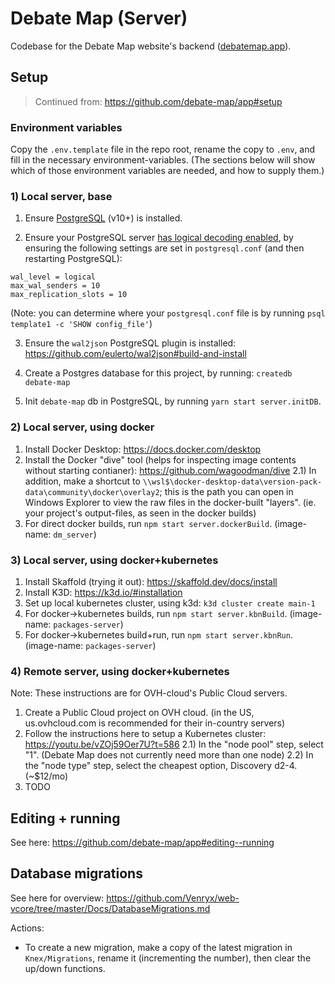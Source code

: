 # Debate Map (Server)

Codebase for the Debate Map website's backend ([debatemap.app](https://debatemap.app)).

## Setup

> Continued from: https://github.com/debate-map/app#setup

### Environment variables

Copy the `.env.template` file in the repo root, rename the copy to `.env`, and fill in the necessary environment-variables. (The sections below will show which of those environment variables are needed, and how to supply them.)

### 1) Local server, base

1) Ensure [PostgreSQL](https://www.postgresql.org/) (v10+) is installed.

2) Ensure your PostgreSQL server [has logical decoding enabled](https://www.graphile.org/postgraphile/live-queries/#graphilesubscriptions-lds), by ensuring the following settings are set in `postgresql.conf` (and then restarting PostgreSQL):
```
wal_level = logical
max_wal_senders = 10
max_replication_slots = 10
```
(Note: you can determine where your `postgresql.conf` file is by running `psql template1 -c 'SHOW config_file'`)

3) Ensure the `wal2json` PostgreSQL plugin is installed: https://github.com/eulerto/wal2json#build-and-install

4) Create a Postgres database for this project, by running: `createdb debate-map`

5) Init `debate-map` db in PostgreSQL, by running `yarn start server.initDB`.

### 2) Local server, using docker

1) Install Docker Desktop: https://docs.docker.com/desktop
2) Install the Docker "dive" tool (helps for inspecting image contents without starting contianer): https://github.com/wagoodman/dive
2.1) In addition, make a shortcut to `\\wsl$\docker-desktop-data\version-pack-data\community\docker\overlay2`; this is the path you can open in Windows Explorer to view the raw files in the docker-built "layers". (ie. your project's output-files, as seen in the docker builds)
3) For direct docker builds, run `npm start server.dockerBuild`. (image-name: `dm_server`)

### 3) Local server, using docker+kubernetes

1) Install Skaffold (trying it out): https://skaffold.dev/docs/install
2) Install K3D: https://k3d.io/#installation
3) Set up local kubernetes cluster, using k3d: `k3d cluster create main-1`
4) For docker->kubernetes builds, run `npm start server.kbnBuild`. (image-name: `packages-server`)
5) For docker->kubernetes build+run, run `npm start server.kbnRun`. (image-name: `packages-server`)

### 4) Remote server, using docker+kubernetes

Note: These instructions are for OVH-cloud's Public Cloud servers.

1) Create a Public Cloud project on OVH cloud. (in the US, us.ovhcloud.com is recommended for their in-country servers)
2) Follow the instructions here to setup a Kubernetes cluster: https://youtu.be/vZOj59Oer7U?t=586
2.1) In the "node pool" step, select "1". (Debate Map does not currently need more than one node)
2.2) In the "node type" step, select the cheapest option, Discovery d2-4. (~$12/mo)
3) TODO

## Editing + running

See here: <https://github.com/debate-map/app#editing--running>

## Database migrations

See here for overview: <https://github.com/Venryx/web-vcore/tree/master/Docs/DatabaseMigrations.md>

Actions:
* To create a new migration, make a copy of the latest migration in `Knex/Migrations`, rename it (incrementing the number), then clear the up/down functions.